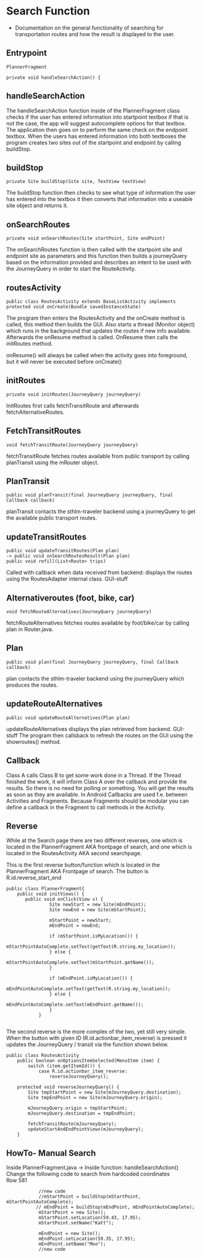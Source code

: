 
# Search Function

- Documentation on the general functionality of searching for transportation routes and how the result is displayed to the user.
## Entrypoint

```
PlannerFragment

private void handleSearchAction() {
```
## handleSearchAction
The handleSearchAction function inside of the PlannerFragment class checks if the user has entered information into startpoint textbox if that is not the case, the app will suggest autocomplete options for that textbox. The application then goes on to perform the same check on the endpoint textbox. When the users has entered information into both textboxes the program creates two sites out of the startpoint and endpoint by calling buildStop.

## buildStop
```
private Site buildStop(Site site, TextView textView)
```


The buildStop function then checks to see what type of information the user has entered into the textbox it then converts that information into a useable site object and returns it.

## onSearchRoutes
```
private void onSearchRoutes(Site startPoint, Site endPoint) 
```

The onSearchRoutes function is then called with the startpoint site and endpoint site as parameters and this function then builds a journeyQuery based on the information provided and describes an intent to be used with the JourneyQuery in order to start the RouteActivity. 

## routesActivity

```
public class RoutesActivity extends BaseListActivity implements
protected void onCreate(Bundle savedInstanceState)
```

The program then enters the RoutesActivity and the onCreate method is called, this method then builds the GUI. Also starts a thread (Monitor object) which runs in the background that updates the routes if new info available.  Afterwards the onResume method is called. OnResume then calls the initRoutes method. 

onResume() will always be called when the activity goes into foreground, but it will never be executed before onCreate() 

## initRoutes

```
private void initRoutes(JourneyQuery journeyQuery)
```

InitRoutes first calls fetchTransitRoute and afterwards fetchAlternativeRoutes.

## FetchTransitRoutes
```
void fetchTransitRoute(JourneyQuery journeyQuery)
```

fetchTransitRoute fetches routes available from public transport by calling planTransit using the mRouter object.

## PlanTransit
```
public void planTransit(final JourneyQuery journeyQuery, final Callback callback)
```

planTransit contacts the sthlm-traveler backend using a journeyQuery to get the available public transport routes.

## updateTransitRoutes

```
public void updateTransitRoutes(Plan plan)
-> public void onSearchRoutesResult(Plan plan)
public void refill(List<Route> trips) 
```

Called with callback when data received from backend: displays the routes using the RoutesAdapter internal class. GUI-stuff



## Alternativeroutes (foot, bike, car)
```
void fetchRouteAlternatives(JourneyQuery journeyQuery)
```

fetchRouteAlternatives fetches routes available by foot/bike/car by calling plan in Router.java.

## Plan
```
public void plan(final JourneyQuery journeyQuery, final Callback callback)
```

plan contacts the sthlm-traveler backend using the journeyQuery which produces the routes.

## updateRouteAlternatives
```
public void updateRouteAlternatives(Plan plan)
```

updateRouteAlternatives displays the plan retrieved from backend. GUI-stuff
The program then callsback to refresh the routes on the GUI using the showroutes() method.


## Callback
Class A calls Class B to get some work done in a Thread. If the Thread finished the work, it will inform Class A over the callback and provide the results. So there is no need for polling or something. You will get the results as soon as they are available.
In Android Callbacks are used f.e. between Activities and Fragments. Because Fragments should be modular you can define a callback in the Fragment to call methods in the Activity.

## Reverse
While at the Search page there are two different reverses, one which is located in the PlannerFragment AKA frontpage of search, and one which is located in the RoutesActivity AKA second searchpage.

This is the first reverse button/function which is located in the PlannerFragment AKA Frontpage of search. The button is R.id.reverse_start_end
```
public class PlannerFragment{
    public void initViews() {
       public void onClick(View v) {
                Site newStart = new Site(mEndPoint);
                Site newEnd = new Site(mStartPoint);

                mStartPoint = newStart;
                mEndPoint = newEnd;

                if (mStartPoint.isMyLocation()) {
                    mStartPointAutoComplete.setText(getText(R.string.my_location));
                } else {
                    mStartPointAutoComplete.setText(mStartPoint.getName());
                }

                if (mEndPoint.isMyLocation()) {
                    mEndPointAutoComplete.setText(getText(R.string.my_location));
                } else {
                    mEndPointAutoComplete.setText(mEndPoint.getName());
                }
            }
          
```

The second reverse is the more complex of the two, yet still very simple. When the button with given ID (R.id.actionbar_item_reverse) is pressed it updates the JourneyQuery / transit via the function shown below.

```
public class RoutesActivity
    public boolean onOptionsItemSelected(MenuItem item) {
        switch (item.getItemId()) {
            case R.id.actionbar_item_reverse:
                reverseJourneyQuery();

    protected void reverseJourneyQuery() {
        Site tmpStartPoint = new Site(mJourneyQuery.destination);
        Site tmpEndPoint = new Site(mJourneyQuery.origin);

        mJourneyQuery.origin = tmpStartPoint;
        mJourneyQuery.destination = tmpEndPoint;

        fetchTransitRoute(mJourneyQuery);
        updateStartAndEndPointViews(mJourneyQuery);
    }
```

## HowTo- Manual Search

Inside PlannerFragment.java 
 -> Inside function:  handleSearchAction()
 <br/>
 Change the following code to search from hardcoded coordinates
 <br/>
Row 581
```
            //new code
            //mStartPoint = buildStop(mStartPoint, mStartPointAutoComplete);
           // mEndPoint = buildStop(mEndPoint, mEndPointAutoComplete);
            mStartPoint = new Site();
            mStartPoint.setLocation(59.43, 17.95);
            mStartPoint.setName("Katt");

            mEndPoint = new Site();
            mEndPoint.setLocation(59.35, 17.95);
            mEndPoint.setName("Moo");
            //new code
```
